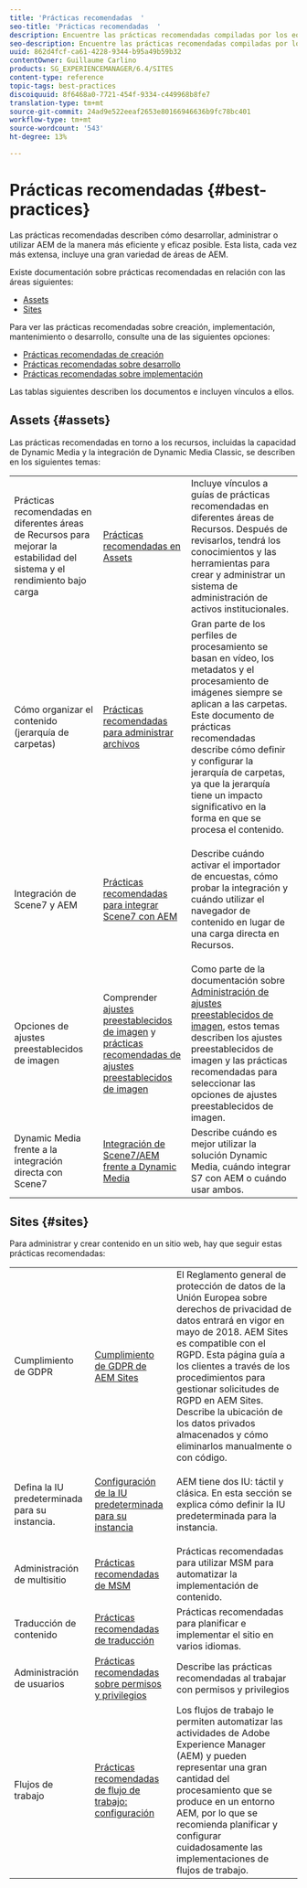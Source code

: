 ```yaml
---
title: 'Prácticas recomendadas  '
seo-title: 'Prácticas recomendadas  '
description: Encuentre las prácticas recomendadas compiladas por los equipos de ingeniería y consultoría de Adobe para ayudar a los administradores a ponerse en marcha.
seo-description: Encuentre las prácticas recomendadas compiladas por los equipos de ingeniería y consultoría de Adobe para ayudar a los administradores a ponerse en marcha.
uuid: 862d4fcf-ca61-4228-9344-b95a49b59b32
contentOwner: Guillaume Carlino
products: SG_EXPERIENCEMANAGER/6.4/SITES
content-type: reference
topic-tags: best-practices
discoiquuid: 8f6468a0-7721-454f-9334-c449968b8fe7
translation-type: tm+mt
source-git-commit: 24ad9e522eeaf2653e80166946636b9fc78bc401
workflow-type: tm+mt
source-wordcount: '543'
ht-degree: 13%

---
```



# Prácticas recomendadas  {#best-practices}

Las prácticas recomendadas describen cómo desarrollar, administrar o utilizar AEM de la manera más eficiente y eficaz posible. Esta lista, cada vez más extensa, incluye una gran variedad de áreas de AEM.

Existe documentación sobre prácticas recomendadas en relación con las áreas siguientes:

* [Assets](#assets)
* [Sites](#sites)

Para ver las prácticas recomendadas sobre creación, implementación, mantenimiento o desarrollo, consulte una de las siguientes opciones:

* [Prácticas recomendadas de creación](/help/sites-authoring/best-practices.md)
* [Prácticas recomendadas sobre desarrollo](/help/sites-developing/best-practices.md)
* [Prácticas recomendadas sobre implementación](/help/sites-deploying/best-practices.md)

Las tablas siguientes describen los documentos e incluyen vínculos a ellos.

## Assets {#assets}

Las prácticas recomendadas en torno a los recursos, incluidas la capacidad de Dynamic Media y la integración de Dynamic Media Classic, se describen en los siguientes temas:

<table> 
 <tbody>
  <tr>
   <td>Prácticas recomendadas en diferentes áreas de Recursos para mejorar la estabilidad del sistema y el rendimiento bajo carga</td> 
   <td><a href="/help/assets/organize-assets.md">Prácticas recomendadas en Assets</a></td> 
   <td>Incluye vínculos a guías de prácticas recomendadas en diferentes áreas de Recursos. Después de revisarlos, tendrá los conocimientos y las herramientas para crear y administrar un sistema de administración de activos institucionales.</td> 
  </tr>
  <tr>
   <td>Cómo organizar el contenido (jerarquía de carpetas)</td> 
   <td><a href="/help/assets/organize-assets.md">Prácticas recomendadas para administrar archivos</a></td> 
   <td>Gran parte de los perfiles de procesamiento se basan en vídeo, los metadatos y el procesamiento de imágenes siempre se aplican a las carpetas. Este documento de prácticas recomendadas describe cómo definir y configurar la jerarquía de carpetas, ya que la jerarquía tiene un impacto significativo en la forma en que se procesa el contenido. </td> 
  </tr>
  <tr>
   <td>Integración de Scene7 y AEM</td> 
   <td><a href="/help/sites-administering/scene7.md#best-practices-for-integrating-scene-with-aem">Prácticas recomendadas para integrar Scene7 con AEM</a></td> 
   <td><p>Describe cuándo activar el importador de encuestas, cómo probar la integración y cuándo utilizar el navegador de contenido en lugar de una carga directa en Recursos.</p> </td> 
  </tr>
  <tr>
   <td>Opciones de ajustes preestablecidos de imagen</td> 
   <td>Comprender <a href="/help/assets/managing-image-presets.md#understanding-image-presets">ajustes preestablecidos de imagen</a> y <a href="/help/assets/managing-image-presets.md#image-preset-options">prácticas recomendadas de ajustes preestablecidos de imagen</a></td> 
   <td>Como parte de la documentación sobre <a href="/help/assets/managing-image-presets.md">Administración de ajustes preestablecidos de imagen</a>, estos temas describen los ajustes preestablecidos de imagen y las prácticas recomendadas para seleccionar las opciones de ajustes preestablecidos de imagen.</td> 
  </tr>
  <tr>
   <td>Dynamic Media frente a la integración directa con Scene7</td> 
   <td><a href="/help/sites-administering/scene7.md#aem-scene-integration-versus-dynamic-media">Integración de Scene7/AEM frente a Dynamic Media</a></td> 
   <td>Describe cuándo es mejor utilizar la solución Dynamic Media, cuándo integrar S7 con AEM o cuándo usar ambos.</td> 
  </tr>
 </tbody>
</table>

## Sites {#sites}

Para administrar y crear contenido en un sitio web, hay que seguir estas prácticas recomendadas:

<table> 
 <tbody>
  <tr>
   <td>Cumplimiento de GDPR</td> 
   <td><a href="/help/sites-administering/gdpr-compliance-sites.md">Cumplimiento de GDPR de AEM Sites</a></td> 
   <td>El Reglamento general de protección de datos de la Unión Europea sobre derechos de privacidad de datos entrará en vigor en mayo de 2018. AEM Sites es compatible con el RGPD. Esta página guía a los clientes a través de los procedimientos para gestionar solicitudes de RGPD en AEM Sites. Describe la ubicación de los datos privados almacenados y cómo eliminarlos manualmente o con código.</td> 
  </tr>
  <tr>
   <td>Defina la IU predeterminada para su instancia.</td> 
   <td><p><a href="/help/sites-authoring/select-ui.md#configuring-the-default-ui-for-your-instance">Configuración de la IU predeterminada para su instancia</a></p> </td> 
   <td>AEM tiene dos IU: táctil y clásica. En esta sección se explica cómo definir la IU predeterminada para la instancia.</td> 
  </tr>
  <tr>
   <td>Administración de multisitio</td> 
   <td><a href="/help/sites-administering/msm-best-practices.md">Prácticas recomendadas de MSM</a></td> 
   <td>Prácticas recomendadas para utilizar MSM para automatizar la implementación de contenido. </td> 
  </tr>
  <tr>
   <td>Traducción de contenido</td> 
   <td><a href="/help/sites-administering/tc-bp.md">Prácticas recomendadas de traducción</a></td> 
   <td>Prácticas recomendadas para planificar e implementar el sitio en varios idiomas.</td> 
  </tr>
  <tr>
   <td>Administración de usuarios</td> 
   <td><a href="/help/sites-administering/security.md#best-practices">Prácticas recomendadas sobre permisos y privilegios</a></td> 
   <td>Describe las prácticas recomendadas al trabajar con permisos y privilegios </td> 
  </tr>
  <tr>
   <td>Flujos de trabajo</td> 
   <td><a href="/help/sites-developing/workflows-best-practices.md#configuration">Prácticas recomendadas de flujo de trabajo: configuración</a></td> 
   <td>Los flujos de trabajo le permiten automatizar las actividades de Adobe Experience Manager (AEM) y pueden representar una gran cantidad del procesamiento que se produce en un entorno AEM, por lo que se recomienda planificar y configurar cuidadosamente las implementaciones de flujos de trabajo.</td> 
  </tr>
 </tbody>
</table>

